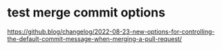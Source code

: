 # test merge commit options
https://github.blog/changelog/2022-08-23-new-options-for-controlling-the-default-commit-message-when-merging-a-pull-request/
